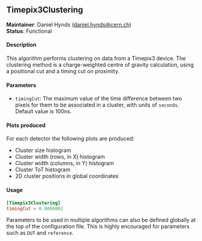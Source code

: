 ## Timepix3Clustering
**Maintainer**: Daniel Hynds (<daniel.hynds@cern.ch>)  
**Status**: Functional

#### Description
This algorithm performs clustering on data from a Timepix3 device. The clustering method is a charge-weighted centre of gravity calculation, using a positional cut and a timing cut on proximity.

#### Parameters
* `timingCut`: The maximum value of the time difference between two pixels for them to be associated in a cluster, with units of `seconds`. Default value is 100ns.

#### Plots produced
For each detector the following plots are produced:
* Cluster size histogram
* Cluster width (rows, in X) histogram
* Cluster width (columns, in Y) histogram
* Cluster ToT histogram
* 2D cluster positions in global coordinates

#### Usage
```toml
[Timepix3Clustering]
timingCut = 0.0000002
```
Parameters to be used in multiple algorithms can also be defined globally at the top of the configuration file. This is highly encouraged for parameters such as `DUT` and `reference`.
